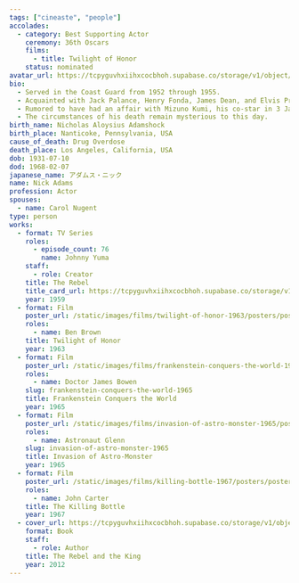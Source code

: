 ```yaml
---
tags: ["cineaste", "people"]
accolades:
  - category: Best Supporting Actor
    ceremony: 36th Oscars
    films:
      - title: Twilight of Honor
    status: nominated
avatar_url: https://tcpyguvhxiihxcocbhoh.supabase.co/storage/v1/object/public/godzilla-cineaste-public/content/people/adams-nick/85296_v9_ba.jpg
bio:
  - Served in the Coast Guard from 1952 through 1955.
  - Acquainted with Jack Palance, Henry Fonda, James Dean, and Elvis Presley.
  - Rumored to have had an affair with Mizuno Kumi, his co-star in 3 Japanese films.
  - The circumstances of his death remain mysterious to this day.
birth_name: Nicholas Aloysius Adamshock
birth_place: Nanticoke, Pennsylvania, USA
cause_of_death: Drug Overdose
death_place: Los Angeles, California, USA
dob: 1931-07-10
dod: 1968-02-07
japanese_name: アダムス・ニック
name: Nick Adams
profession: Actor
spouses:
  - name: Carol Nugent
type: person
works:
  - format: TV Series
    roles:
      - episode_count: 76
        name: Johnny Yuma
    staff:
      - role: Creator
    title: The Rebel
    title_card_url: https://tcpyguvhxiihxcocbhoh.supabase.co/storage/v1/object/public/godzilla-cineaste-public/content/tv-series/rebel-1959/title_cards/s-l1200.jpg
    year: 1959
  - format: Film
    poster_url: /static/images/films/twilight-of-honor-1963/posters/poster.jpg
    roles:
      - name: Ben Brown
    title: Twilight of Honor
    year: 1963
  - format: Film
    poster_url: /static/images/films/frankenstein-conquers-the-world-1965/posters/poster.jpg
    roles:
      - name: Doctor James Bowen
    slug: frankenstein-conquers-the-world-1965
    title: Frankenstein Conquers the World
    year: 1965
  - format: Film
    poster_url: /static/images/films/invasion-of-astro-monster-1965/posters/poster.jpg
    roles:
      - name: Astronaut Glenn
    slug: invasion-of-astro-monster-1965
    title: Invasion of Astro-Monster
    year: 1965
  - format: Film
    poster_url: /static/images/films/killing-bottle-1967/posters/poster.jpg
    roles:
      - name: John Carter
    title: The Killing Bottle
    year: 1967
  - cover_url: https://tcpyguvhxiihxcocbhoh.supabase.co/storage/v1/object/public/godzilla-cineaste-public/content/books/rebel-and-the-king-2012/The%20Rebel%20and%20the%20King.jpg
    format: Book
    staff:
      - role: Author
    title: The Rebel and the King
    year: 2012
---
```

